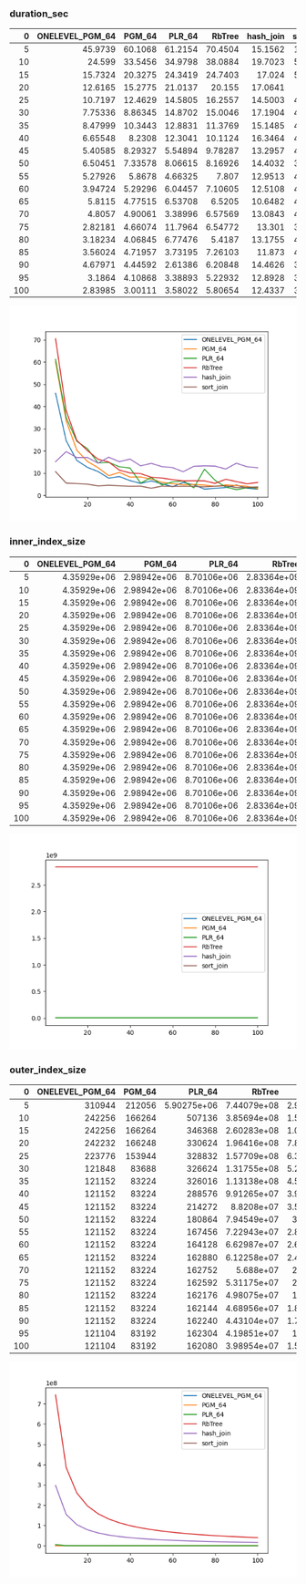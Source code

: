 ### duration_sec

|   0 |   ONELEVEL_PGM_64 |   PGM_64 |   PLR_64 |   RbTree |   hash_join |   sort_join |
|----:|------------------:|---------:|---------:|---------:|------------:|------------:|
|   5 |          45.9739  | 60.1068  | 61.2154  | 70.4504  |     15.1562 |    10.6974  |
|  10 |          24.599   | 33.5456  | 34.9798  | 38.0884  |     19.7023 |     5.53079 |
|  15 |          15.7324  | 20.3275  | 24.3419  | 24.7403  |     17.024  |     5.34161 |
|  20 |          12.6165  | 15.2775  | 21.0137  | 20.155   |     17.0641 |     5.0472  |
|  25 |          10.7197  | 12.4629  | 14.5805  | 16.2557  |     14.5003 |     4.28354 |
|  30 |           7.75336 |  8.86345 | 14.8702  | 15.0046  |     17.1904 |     4.57655 |
|  35 |           8.47999 | 10.3443  | 12.8831  | 11.3769  |     15.1485 |     4.34351 |
|  40 |           6.65548 |  8.2308  | 12.3041  | 10.1124  |     16.3464 |     4.09338 |
|  45 |           5.40585 |  8.29327 |  5.54894 |  9.78287 |     13.2957 |     4.14982 |
|  50 |           6.50451 |  7.33578 |  8.06615 |  8.16926 |     14.4032 |     3.23758 |
|  55 |           5.27926 |  5.8678  |  4.66325 |  7.807   |     12.9513 |     4.16639 |
|  60 |           3.94724 |  5.29296 |  6.04457 |  7.10605 |     12.5108 |     4.04395 |
|  65 |           5.8115  |  4.77515 |  6.53708 |  6.5205  |     10.6482 |     4.09108 |
|  70 |           4.8057  |  4.90061 |  3.38996 |  6.57569 |     13.0843 |     4.06102 |
|  75 |           2.82181 |  4.66074 | 11.7964  |  6.54772 |     13.301  |     3.84415 |
|  80 |           3.18234 |  4.06845 |  6.77476 |  5.4187  |     13.1755 |     4.11716 |
|  85 |           3.56024 |  4.71957 |  3.73195 |  7.26103 |     11.873  |     4.31036 |
|  90 |           4.67971 |  4.44592 |  2.61386 |  6.20848 |     14.4626 |     3.55157 |
|  95 |           3.1864  |  4.10868 |  3.38893 |  5.22932 |     12.8928 |     3.62364 |
| 100 |           2.83985 |  3.00111 |  3.58022 |  5.80654 |     12.4337 |     3.80844 |

![duration_sec.png](duration_sec.png)

### inner_index_size

|   0 |   ONELEVEL_PGM_64 |      PGM_64 |      PLR_64 |      RbTree |   hash_join |   sort_join |
|----:|------------------:|------------:|------------:|------------:|------------:|------------:|
|   5 |       4.35929e+06 | 2.98942e+06 | 8.70106e+06 | 2.83364e+09 |         nan |         nan |
|  10 |       4.35929e+06 | 2.98942e+06 | 8.70106e+06 | 2.83364e+09 |         nan |         nan |
|  15 |       4.35929e+06 | 2.98942e+06 | 8.70106e+06 | 2.83364e+09 |         nan |         nan |
|  20 |       4.35929e+06 | 2.98942e+06 | 8.70106e+06 | 2.83364e+09 |         nan |         nan |
|  25 |       4.35929e+06 | 2.98942e+06 | 8.70106e+06 | 2.83364e+09 |         nan |         nan |
|  30 |       4.35929e+06 | 2.98942e+06 | 8.70106e+06 | 2.83364e+09 |         nan |         nan |
|  35 |       4.35929e+06 | 2.98942e+06 | 8.70106e+06 | 2.83364e+09 |         nan |         nan |
|  40 |       4.35929e+06 | 2.98942e+06 | 8.70106e+06 | 2.83364e+09 |         nan |         nan |
|  45 |       4.35929e+06 | 2.98942e+06 | 8.70106e+06 | 2.83364e+09 |         nan |         nan |
|  50 |       4.35929e+06 | 2.98942e+06 | 8.70106e+06 | 2.83364e+09 |         nan |         nan |
|  55 |       4.35929e+06 | 2.98942e+06 | 8.70106e+06 | 2.83364e+09 |         nan |         nan |
|  60 |       4.35929e+06 | 2.98942e+06 | 8.70106e+06 | 2.83364e+09 |         nan |         nan |
|  65 |       4.35929e+06 | 2.98942e+06 | 8.70106e+06 | 2.83364e+09 |         nan |         nan |
|  70 |       4.35929e+06 | 2.98942e+06 | 8.70106e+06 | 2.83364e+09 |         nan |         nan |
|  75 |       4.35929e+06 | 2.98942e+06 | 8.70106e+06 | 2.83364e+09 |         nan |         nan |
|  80 |       4.35929e+06 | 2.98942e+06 | 8.70106e+06 | 2.83364e+09 |         nan |         nan |
|  85 |       4.35929e+06 | 2.98942e+06 | 8.70106e+06 | 2.83364e+09 |         nan |         nan |
|  90 |       4.35929e+06 | 2.98942e+06 | 8.70106e+06 | 2.83364e+09 |         nan |         nan |
|  95 |       4.35929e+06 | 2.98942e+06 | 8.70106e+06 | 2.83364e+09 |         nan |         nan |
| 100 |       4.35929e+06 | 2.98942e+06 | 8.70106e+06 | 2.83364e+09 |         nan |         nan |

![inner_index_size.png](inner_index_size.png)

### outer_index_size

|   0 |   ONELEVEL_PGM_64 |   PGM_64 |           PLR_64 |      RbTree |   hash_join |   sort_join |
|----:|------------------:|---------:|-----------------:|------------:|------------:|------------:|
|   5 |            310944 |   212056 |      5.90275e+06 | 7.44079e+08 | 2.97632e+08 |         nan |
|  10 |            242256 |   166264 | 507136           | 3.85694e+08 | 1.54278e+08 |         nan |
|  15 |            242256 |   166264 | 346368           | 2.60283e+08 | 1.04113e+08 |         nan |
|  20 |            242232 |   166248 | 330624           | 1.96416e+08 | 7.85663e+07 |         nan |
|  25 |            223776 |   153944 | 328832           | 1.57709e+08 | 6.30837e+07 |         nan |
|  30 |            121848 |    83688 | 326624           | 1.31755e+08 | 5.27022e+07 |         nan |
|  35 |            121152 |    83224 | 326016           | 1.13138e+08 | 4.52553e+07 |         nan |
|  40 |            121152 |    83224 | 288576           | 9.91265e+07 | 3.96506e+07 |         nan |
|  45 |            121152 |    83224 | 214272           | 8.8208e+07  | 3.52832e+07 |         nan |
|  50 |            121152 |    83224 | 180864           | 7.94549e+07 | 3.1782e+07  |         nan |
|  55 |            121152 |    83224 | 167456           | 7.22943e+07 | 2.89177e+07 |         nan |
|  60 |            121152 |    83224 | 164128           | 6.62987e+07 | 2.65195e+07 |         nan |
|  65 |            121152 |    83224 | 162880           | 6.12258e+07 | 2.44903e+07 |         nan |
|  70 |            121152 |    83224 | 162752           | 5.688e+07   | 2.2752e+07  |         nan |
|  75 |            121152 |    83224 | 162592           | 5.31175e+07 | 2.1247e+07  |         nan |
|  80 |            121152 |    83224 | 162176           | 4.98075e+07 | 1.9923e+07  |         nan |
|  85 |            121152 |    83224 | 162144           | 4.68956e+07 | 1.87582e+07 |         nan |
|  90 |            121152 |    83224 | 162240           | 4.43104e+07 | 1.77241e+07 |         nan |
|  95 |            121104 |    83192 | 162304           | 4.19851e+07 | 1.6794e+07  |         nan |
| 100 |            121104 |    83192 | 162080           | 3.98954e+07 | 1.59582e+07 |         nan |

![outer_index_size.png](outer_index_size.png)


